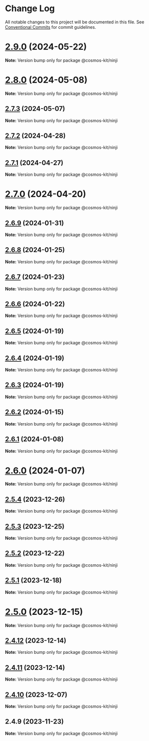 # Change Log

All notable changes to this project will be documented in this file.
See [Conventional Commits](https://conventionalcommits.org) for commit guidelines.

# [2.9.0](https://github.com/cosmology-tech/cosmos-kit/compare/@cosmos-kit/ninji@2.8.0...@cosmos-kit/ninji@2.9.0) (2024-05-22)

**Note:** Version bump only for package @cosmos-kit/ninji





# [2.8.0](https://github.com/cosmology-tech/cosmos-kit/compare/@cosmos-kit/ninji@2.7.3...@cosmos-kit/ninji@2.8.0) (2024-05-08)

**Note:** Version bump only for package @cosmos-kit/ninji





## [2.7.3](https://github.com/cosmology-tech/cosmos-kit/compare/@cosmos-kit/ninji@2.7.2...@cosmos-kit/ninji@2.7.3) (2024-05-07)

**Note:** Version bump only for package @cosmos-kit/ninji

## [2.7.2](https://github.com/cosmology-tech/cosmos-kit/compare/@cosmos-kit/ninji@2.7.1...@cosmos-kit/ninji@2.7.2) (2024-04-28)

**Note:** Version bump only for package @cosmos-kit/ninji

## [2.7.1](https://github.com/cosmology-tech/cosmos-kit/compare/@cosmos-kit/ninji@2.7.0...@cosmos-kit/ninji@2.7.1) (2024-04-27)

**Note:** Version bump only for package @cosmos-kit/ninji

# [2.7.0](https://github.com/cosmology-tech/cosmos-kit/compare/@cosmos-kit/ninji@2.6.9...@cosmos-kit/ninji@2.7.0) (2024-04-20)

**Note:** Version bump only for package @cosmos-kit/ninji

## [2.6.9](https://github.com/cosmology-tech/cosmos-kit/compare/@cosmos-kit/ninji@2.6.8...@cosmos-kit/ninji@2.6.9) (2024-01-31)

**Note:** Version bump only for package @cosmos-kit/ninji

## [2.6.8](https://github.com/cosmology-tech/cosmos-kit/compare/@cosmos-kit/ninji@2.6.7...@cosmos-kit/ninji@2.6.8) (2024-01-25)

**Note:** Version bump only for package @cosmos-kit/ninji

## [2.6.7](https://github.com/cosmology-tech/cosmos-kit/compare/@cosmos-kit/ninji@2.6.6...@cosmos-kit/ninji@2.6.7) (2024-01-23)

**Note:** Version bump only for package @cosmos-kit/ninji

## [2.6.6](https://github.com/cosmology-tech/cosmos-kit/compare/@cosmos-kit/ninji@2.6.5...@cosmos-kit/ninji@2.6.6) (2024-01-22)

**Note:** Version bump only for package @cosmos-kit/ninji

## [2.6.5](https://github.com/cosmology-tech/cosmos-kit/compare/@cosmos-kit/ninji@2.6.4...@cosmos-kit/ninji@2.6.5) (2024-01-19)

**Note:** Version bump only for package @cosmos-kit/ninji

## [2.6.4](https://github.com/cosmology-tech/cosmos-kit/compare/@cosmos-kit/ninji@2.6.3...@cosmos-kit/ninji@2.6.4) (2024-01-19)

**Note:** Version bump only for package @cosmos-kit/ninji

## [2.6.3](https://github.com/cosmology-tech/cosmos-kit/compare/@cosmos-kit/ninji@2.6.2...@cosmos-kit/ninji@2.6.3) (2024-01-19)

**Note:** Version bump only for package @cosmos-kit/ninji

## [2.6.2](https://github.com/cosmology-tech/cosmos-kit/compare/@cosmos-kit/ninji@2.6.1...@cosmos-kit/ninji@2.6.2) (2024-01-15)

**Note:** Version bump only for package @cosmos-kit/ninji

## [2.6.1](https://github.com/cosmology-tech/cosmos-kit/compare/@cosmos-kit/ninji@2.6.0...@cosmos-kit/ninji@2.6.1) (2024-01-08)

**Note:** Version bump only for package @cosmos-kit/ninji

# [2.6.0](https://github.com/cosmology-tech/cosmos-kit/compare/@cosmos-kit/ninji@2.5.4...@cosmos-kit/ninji@2.6.0) (2024-01-07)

**Note:** Version bump only for package @cosmos-kit/ninji

## [2.5.4](https://github.com/cosmology-tech/cosmos-kit/compare/@cosmos-kit/ninji@2.5.3...@cosmos-kit/ninji@2.5.4) (2023-12-26)

**Note:** Version bump only for package @cosmos-kit/ninji

## [2.5.3](https://github.com/cosmology-tech/cosmos-kit/compare/@cosmos-kit/ninji@2.5.2...@cosmos-kit/ninji@2.5.3) (2023-12-25)

**Note:** Version bump only for package @cosmos-kit/ninji

## [2.5.2](https://github.com/cosmology-tech/cosmos-kit/compare/@cosmos-kit/ninji@2.5.1...@cosmos-kit/ninji@2.5.2) (2023-12-22)

**Note:** Version bump only for package @cosmos-kit/ninji

## [2.5.1](https://github.com/cosmology-tech/cosmos-kit/compare/@cosmos-kit/ninji@2.5.0...@cosmos-kit/ninji@2.5.1) (2023-12-18)

**Note:** Version bump only for package @cosmos-kit/ninji

# [2.5.0](https://github.com/cosmology-tech/cosmos-kit/compare/@cosmos-kit/ninji@2.4.12...@cosmos-kit/ninji@2.5.0) (2023-12-15)

**Note:** Version bump only for package @cosmos-kit/ninji

## [2.4.12](https://github.com/cosmology-tech/cosmos-kit/compare/@cosmos-kit/ninji@2.4.11...@cosmos-kit/ninji@2.4.12) (2023-12-14)

**Note:** Version bump only for package @cosmos-kit/ninji

## [2.4.11](https://github.com/cosmology-tech/cosmos-kit/compare/@cosmos-kit/ninji@2.4.10...@cosmos-kit/ninji@2.4.11) (2023-12-14)

**Note:** Version bump only for package @cosmos-kit/ninji

## [2.4.10](https://github.com/cosmology-tech/cosmos-kit/compare/@cosmos-kit/ninji@2.4.9...@cosmos-kit/ninji@2.4.10) (2023-12-07)

**Note:** Version bump only for package @cosmos-kit/ninji

## 2.4.9 (2023-11-23)

**Note:** Version bump only for package @cosmos-kit/ninji
